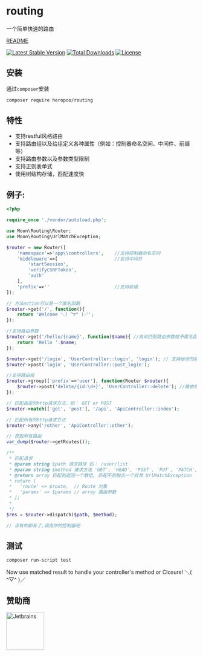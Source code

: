 # routing
一个简单快速的路由

[README](./README.md)

[![Latest Stable Version](https://poser.pugx.org/heropoo/routing/v/stable)](https://packagist.org/packages/heropoo/routing)
[![Total Downloads](https://poser.pugx.org/heropoo/routing/downloads)](https://packagist.org/packages/heropoo/routing)
[![License](https://poser.pugx.org/heropoo/routing/license)](https://packagist.org/packages/heropoo/routing)

## 安装
通过`composer`安装
```sh
composer require heropoo/routing
```

## 特性
- 支持restful风格路由
- 支持路由组以及给组定义各种属性（例如：控制器命名空间、中间件、前缀等）
- 支持路由参数以及参数类型限制
- 支持正则表单式 
- 使用树结构存储，匹配速度快

## 例子:
```php
<?php

require_once './vendor/autoload.php';

use Moon\Routing\Router;
use Moon\Routing\UrlMatchException;

$router = new Router([
    'namespace'=>'app\\controllers',    //支持控制器命名空间
    'middleware'=>[                     //支持中间件
        'startSession',
        'verifyCSRFToken',
        'auth'
    ],
    'prefix'=>''                        //支持前缀
]);

// 方法action可以是一个匿名函数
$router->get('/', function(){
    return 'Welcome ＼( ^▽^ )／';
});

//支持路由参数
$router->get('/hello/{name}', function($name){ //自动匹配路由参数赋予匿名函数
    return 'Hello '.$name;
});

$router->get('/login', 'UserController::login', 'login'); // 支持给你的路由自定义名称
$router->post('login', 'UserController::post_login');

//支持路由组
$router->group(['prefix'=>'user'], function(Router $router){
    $router->post('delete/{id:\d+}', 'UserController::delete'); //路由参数 支持正则类型 {param:type}
});

// 匹配指定的http请求方法，如： GET or POST
$router->match(['get', 'post'], '/api', 'ApiController::index');

// 匹配所有的http请求方法
$router->any('/other', 'ApiController::other');

// 获取所有路由
var_dump($router->getRoutes());

/**
 * 匹配请求
 * @param string $path 请求路径 如： /user/list
 * @param string $method 请求方法 'GET', 'HEAD', 'POST', 'PUT', 'PATCH', 'DELETE', 'OPTIONS''GET', 'HEAD', 'POST', 'PUT', 'PATCH', 'DELETE', 'OPTIONS'
 * @return array 匹配到返回一个数组, 匹配不到抛出一个异常 UrlMatchException
 * return [
 *   'route' => $route,  // Route 对象
 *   'params' => $params // array 路由参数
 * ];
 *
 */
$res = $router->dispatch($path, $method);

// 该有的都有了,调用你的控制器吧

```

## 测试
```
composer run-script test
```

Now use matched result to handle your controller's method or Closure! ＼( ^▽^ )／

## 赞助商

<a href="https://www.jetbrains.com/?from=heropoo/routing"><img src="https://www.ioio.pw/static-assets/jetbrains-blackandwhite.png" height=100 alt="Jetbrains" title="Jetbrains"></a>

